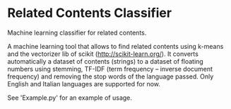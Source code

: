 # Related Contents Classifier
Machine learning classifier for related contents.

A machine learning tool that allows to find related contents using k-means and the vectorizer lib of scikit (http://scikit-learn.org/).
It converts automatically a dataset of contents (strings) to a dataset of floating numbers using stemming, TF-IDF (term frequency – inverse document frequency) and removing the stop words of the language passed. Only English and Italian languages are supported for now.


See 'Example.py' for an example of usage.
